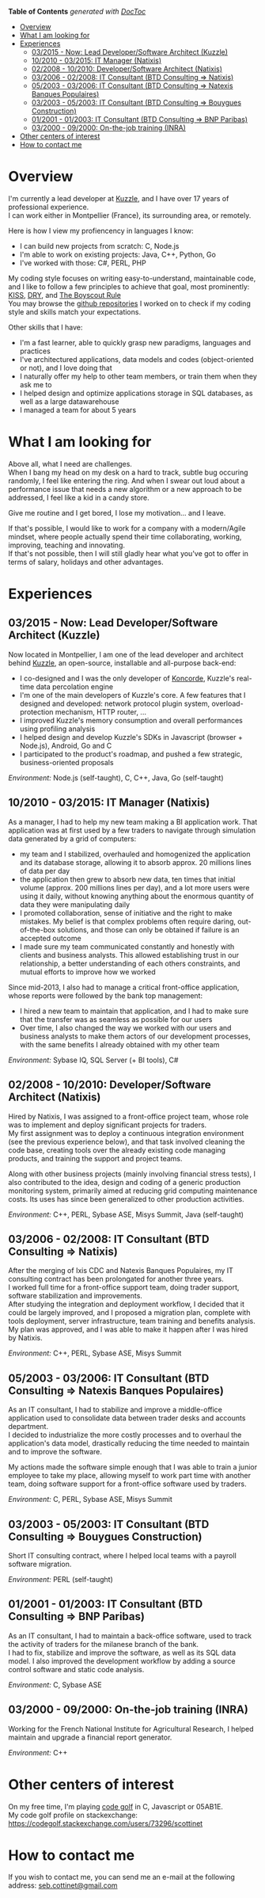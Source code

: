 <!-- START doctoc generated TOC please keep comment here to allow auto update -->
<!-- DON'T EDIT THIS SECTION, INSTEAD RE-RUN doctoc TO UPDATE -->
**Table of Contents**  *generated with [DocToc](https://github.com/thlorenz/doctoc)*

- [Overview](#overview)
- [What I am looking for](#what-i-am-looking-for)
- [Experiences](#experiences)
  - [03/2015 - Now: Lead Developer/Software Architect (Kuzzle)](#032015---now-lead-developersoftware-architect-kuzzle)
  - [10/2010 - 03/2015: IT Manager (Natixis)](#102010---032015-it-manager-natixis)
  - [02/2008 - 10/2010: Developer/Software Architect (Natixis)](#022008---102010-developersoftware-architect-natixis)
  - [03/2006 - 02/2008: IT Consultant (BTD Consulting => Natixis)](#032006---022008-it-consultant-btd-consulting--natixis)
  - [05/2003 - 03/2006: IT Consultant (BTD Consulting => Natexis Banques Populaires)](#052003---032006-it-consultant-btd-consulting--natexis-banques-populaires)
  - [03/2003 - 05/2003: IT Consultant (BTD Consulting => Bouygues Construction)](#032003---052003-it-consultant-btd-consulting--bouygues-construction)
  - [01/2001 - 01/2003: IT Consultant (BTD Consulting => BNP Paribas)](#012001---012003-it-consultant-btd-consulting--bnp-paribas)
  - [03/2000 - 09/2000: On-the-job training (INRA)](#032000---092000-on-the-job-training-inra)
- [Other centers of interest](#other-centers-of-interest)
- [How to contact me](#how-to-contact-me)

<!-- END doctoc generated TOC please keep comment here to allow auto update -->

# Overview

I'm currently a lead developer at [Kuzzle](http://kuzzle.io), and I have over 17 years of professional experience.  
I can work either in Montpellier (France), its surrounding area, or remotely.

Here is how I view my profiencency in languages I know:

* I can build new projects from scratch: C, Node.js
* I'm able to work on existing projects: Java, C++, Python, Go
* I've worked with those: C#, PERL, PHP

My coding style focuses on writing easy-to-understand, maintainable code, and I like to follow a few principles to achieve that goal, most prominently: [KISS](https://en.wikipedia.org/wiki/KISS_principle), [DRY](https://en.wikipedia.org/wiki/Don't_repeat_yourself), and [The Boyscout Rule](http://programmer.97things.oreilly.com/wiki/index.php/The_Boy_Scout_Rule)  
You may browse the [github repositories](http://github.com/scottinet) I worked on to check if my coding style and skills match your expectations.

Other skills that I have:

* I'm a fast learner, able to quickly grasp new paradigms, languages and practices
* I've architectured applications, data models and codes (object-oriented or not), and I love doing that
* I naturally offer my help to other team members, or train them when they ask me to
* I helped design and optimize applications storage in SQL databases, as well as a large datawarehouse
* I managed a team for about 5 years

# What I am looking for

Above all, what I need are challenges.  
When I bang my head on my desk on a hard to track, subtle bug occuring randomly, I feel like entering the ring. And when I swear out loud about a performance issue that needs a new algorithm or a new approach to be addressed, I feel like a kid in a candy store.  

Give me routine and I get bored, I lose my motivation... and I leave.

If that's possible, I would like to work for a company with a modern/Agile mindset, where people actually spend their time collaborating, working, improving, teaching and innovating.  
If that's not possible, then I will still gladly hear what you've got to offer in terms of salary, holidays and other advantages. 

# Experiences

## 03/2015 - Now: Lead Developer/Software Architect (Kuzzle)

Now located in Montpellier, I am one of the lead developer and architect behind [Kuzzle](http://kuzzle.io), an open-source, installable and all-purpose back-end:

* I co-designed and I was the only developer of [Koncorde](https://www.npmjs.com/package/koncorde), Kuzzle's real-time data percolation engine
* I'm one of the main developers of Kuzzle's core. A few features that I designed and developed: network protocol plugin system, overload-protection mechanism, HTTP router, ...
* I improved Kuzzle's memory consumption and overall performances using profiling analysis
* I helped design and develop Kuzzle's SDKs in Javascript (browser + Node.js), Android, Go and C
* I participated to the product's roadmap, and pushed a few strategic, business-oriented proposals

_Environment:_ Node.js (self-taught), C, C++, Java, Go (self-taught)

## 10/2010 - 03/2015: IT Manager (Natixis)

As a manager, I had to help my new team making a BI application work. That application was at first used by a few traders to navigate through simulation data generated by a grid of computers:

* my team and I stabilized, overhauled and homogenized the application and its database storage, allowing it to absorb approx. 20 millions lines of data per day
* the application then grew to absorb new data, ten times that initial volume (approx. 200 millions lines per day), and a lot more users were using it daily, without knowing anything about the enormous quantity of data they were manipulating daily
* I promoted collaboration, sense of initiative and the right to make mistakes. My belief is that complex problems often require daring, out-of-the-box solutions, and those can only be obtained if failure is an accepted outcome
* I made sure my team communicated constantly and honestly with clients and business analysts. This allowed establishing trust in our relationship, a better understanding of each others constraints, and mutual efforts to improve how we worked

Since mid-2013, I also had to manage a critical front-office application, whose reports were followed by the bank top management:

* I hired a new team to maintain that application, and I had to make sure that the transfer was as seamless as possible for our users
* Over time, I also changed the way we worked with our users and business analysts to make them actors of our development processes, with the same benefits I already obtained with my other team

_Environment:_ Sybase IQ, SQL Server (+ BI tools), C#

## 02/2008 - 10/2010: Developer/Software Architect (Natixis)

Hired by Natixis, I was assigned to a front-office project team, whose role was to implement and deploy significant projects for traders.  
My first assignment was to deploy a continuous integration environment (see the previous experience below), and that task involved cleaning the code base, creating tools over the already existing code managing products, and training the support and project teams.

Along with other business projects (mainly involving financial stress tests), I also contributed to the idea, design and coding of a generic production monitoring system, primarily aimed at reducing grid computing maintenance costs. Its uses has since been generalized to other production activities.

_Environment:_ C++, PERL, Sybase ASE, Misys Summit, Java (self-taught)

## 03/2006 - 02/2008: IT Consultant (BTD Consulting => Natixis)

After the merging of Ixis CDC and Natexis Banques Populaires, my IT consulting contract has been prolongated for another three years.  
I worked full time for a front-office support team, doing trader support, software stabilization and improvements.  
After studying the integration and deployment workflow, I decided that it could be largely improved, and I proposed a migration plan, complete with tools deployment, server infrastructure, team training and benefits analysis.  
My plan was approved, and I was able to make it happen after I was hired by Natixis.

_Environment:_ C++, PERL, Sybase ASE, Misys Summit

## 05/2003 - 03/2006: IT Consultant (BTD Consulting => Natexis Banques Populaires)

As an IT consultant, I had to stabilize and improve a middle-office application used to consolidate data between trader desks and accounts department.  
I decided to industrialize the more costly processes and to overhaul the application's data model, drastically reducing the time needed to maintain and to improve the software.

My actions made the software simple enough that I was able to train a junior employee to take my place, allowing myself to work part time with another team, doing software support for a front-office software used by traders.

_Environment:_ C, PERL, Sybase ASE, Misys Summit

## 03/2003 - 05/2003: IT Consultant (BTD Consulting => Bouygues Construction)

Short IT consulting contract, where I helped local teams with a payroll software migration.

_Environment:_ PERL (self-taught)


## 01/2001 - 01/2003: IT Consultant (BTD Consulting => BNP Paribas)

As an IT consultant, I had to maintain a back-office software, used to track the activity of traders for the milanese branch of the bank.  
I had to fix, stabilize and improve the software, as well as its SQL data model.
I also improved the development workflow by adding a source control software and static code analysis.

_Environment:_ C, Sybase ASE

## 03/2000 - 09/2000: On-the-job training (INRA)

Working for the French National Institute for Agricultural Research, I helped maintain and upgrade a financial report generator.

_Environment:_ C++


# Other centers of interest

On my free time, I'm playing [code golf](https://en.wikipedia.org/wiki/Code_golf) in C, Javascript or 05AB1E.  
My code golf profile on stackexchange: https://codegolf.stackexchange.com/users/73296/scottinet


# How to contact me

If you wish to contact me, you can send me an e-mail at the following address: seb.cottinet@gmail.com
